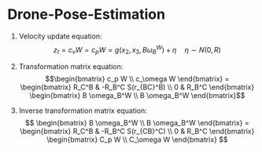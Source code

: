 # Drone-Pose-Estimation
1. Velocity update equation:
$$ z_t = c_v W = c_p W = g(x_2, x_3, B \omega_B^W) + \eta \quad \eta \sim N(0, R)$$

2. Transformation matrix equation:
$$\begin{bmatrix}
c_p W \\
c_\omega W
\end{bmatrix}
=
\begin{bmatrix}
R_C^B & -R_B^C S(r_{BC}^B) \\
0 & R_B^C
\end{bmatrix}
\begin{bmatrix}
B \omega_B^W \\
B \omega_B^W
\end{bmatrix}$$

3. Inverse transformation matrix equation:
$$
\begin{bmatrix}
B \omega_B^W \\
B \omega_B^W
\end{bmatrix}
=
\begin{bmatrix}
R_C^B & -R_B^C S(r_{CB}^C) \\
0 & R_B^C
\end{bmatrix}
\begin{bmatrix}
C_p W \\
C_\omega W
\end{bmatrix}
$$


